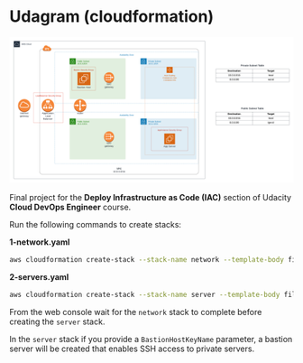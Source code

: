 # Udagram (cloudformation)

![Diagram](./Project%20IAC%20Diagram.png)

Final project for the **Deploy Infrastructure as Code (IAC)** section of Udacity **Cloud DevOps Engineer** course.

Run the following commands to create stacks:

**1-network.yaml**
```bash
aws cloudformation create-stack --stack-name network --template-body file://stacks/1-network.yaml
```

**2-servers.yaml**
```bash
aws cloudformation create-stack --stack-name server --template-body file://stacks/2-servers.yaml
```

From the web console wait for the `network` stack to complete before creating the `server` stack.

In the `server` stack if you provide a `BastionHostKeyName` parameter, a bastion server will be created that enables SSH access to private servers.
